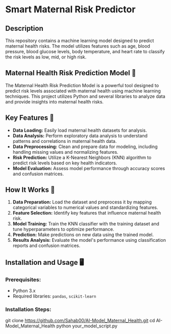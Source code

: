 # Smart Maternal Risk Predictor

## Description  
This repository contains a machine learning model designed to predict maternal health risks. The model utilizes features such as age, blood pressure, blood glucose levels, body temperature, and heart rate to classify the risk levels as low, mid, or high risk.  

## Maternal Health Risk Prediction Model 🤰  
The Maternal Health Risk Prediction Model is a powerful tool designed to predict risk levels associated with maternal health using machine learning techniques. This project utilizes Python and several libraries to analyze data and provide insights into maternal health risks.

## Key Features 🎉  
- **Data Loading:** Easily load maternal health datasets for analysis.  
- **Data Analysis:** Perform exploratory data analysis to understand patterns and correlations in maternal health data.  
- **Data Preprocessing:** Clean and prepare data for modeling, including handling missing values and normalizing features.  
- **Risk Prediction:** Utilize a K-Nearest Neighbors (KNN) algorithm to predict risk levels based on key health indicators.  
- **Model Evaluation:** Assess model performance through accuracy scores and confusion matrices.

## How It Works 🚀  
1. **Data Preparation:** Load the dataset and preprocess it by mapping categorical variables to numerical values and standardizing features.  
2. **Feature Selection:** Identify key features that influence maternal health risk.  
3. **Model Training:** Train the KNN classifier with the training dataset and tune hyperparameters to optimize performance.  
4. **Prediction:** Make predictions on new data using the trained model.  
5. **Results Analysis:** Evaluate the model's performance using classification reports and confusion matrices.


## Installation and Usage 🖥️  

### Prerequisites:  
- Python 3.x  
- Required libraries: `pandas`, `scikit-learn`

### Installation Steps:  

git clone https://github.com/Sahab00/AI-Model_Maternal_Health.git
cd AI-Model_Maternal_Health
python your_model_script.py
